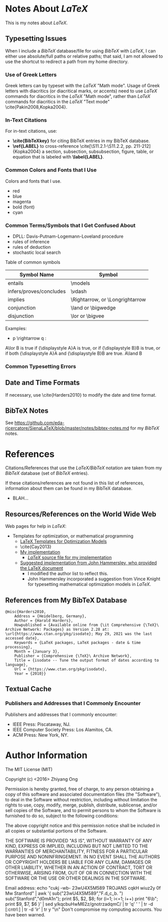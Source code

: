 #	Notes About *LaTeX*


This is my notes about *LaTeX*.



##	Typesetting Issues

When I include a *BibTeX* database/file for using *BibTeX* with *LaTeX*, I can
	either use absolute/full paths or relative paths;
	that said, I am not allowed to use the shortcut to redirect a path from my
		home directory.



###	Use of Greek Letters

Greek letters can by typeset with the *LaTeX* "Math mode". Usage of Greek letters with diacritics (or diacritical marks, or accents) need to use *LaTeX* commands for diacritics in the *LaTeX* "Math mode", rather than *LaTeX* commands for diacritics in the *LaTeX* "Text mode" \cite{Pakin2008,Kopka2004}.




###	In-Text Citations

For in-text citations, use:
+ **\cite{BibTeXkey}** for citing BibTeX entries in my BibTeX database.
+ **\ref{LABEL}** to cross-reference \cite[\S11.2.1-\S11.2.2, pp. 211-212]{Kopka2004} a section, subsection, subsubsection, figure, table, or equation that is labeled with **\label{LABEL}**.






### Common Colors and Fonts that I Use

Colors and fonts that I use.
+ red
+ blue
+ magenta
+ bold (font)
+ cyan





###	Common Terms/Symbols that I Get Confused About 



+ DPLL: Davis-Putnam-Logemann-Loveland procedure
+ rules of inference
+ rules of deduction
+ stochastic local search



Table of common symbols

| Symbol Name | Symbol  |
|-------------|---------|
| entails	  | \models |
| infers/proves/concludes | \vdash |
| implies	  | \Rightarrow, or \Longrightarrow |
| conjunction | \land or \bigwedge |
| disjunction | \lor or \bigvee |




Examples:
+ p \rightarrow q : 

A\lor B is true if {\displaystyle A}A is true, or if {\displaystyle B}B is true, or if both {\displaystyle A}A and {\displaystyle B}B are true.
A\land B 




###	Common Typesetting Errors









##	Date and Time Formats

If necessary, use \cite{Harders2010} to modify the date and time format.











## BibTeX Notes

See https://github.com/eda-ricercatore/SienaLaTeX/blob/master/notes/bibtex-notes.md for my *BibTeX* notes.








#	References

Citations/References that use the *LaTeX/BibTeX* notation are taken
	from my *BibTeX* database (set of *BibTeX* entries).


If these citations/references are not found in this list of references,
	information about them can be found in my BibTeX database.
+ BLAH...




##	Resources/References on the World Wide Web

Web pages for help in *LaTeX*:
+ Templates for optimization, or mathematical programming
	- [LaTeX Templates for Optimization Models](http://www.orcomplete.com/computer/sertalpbilal/latex-templates-for-optimization-models)
	- \cite{Cay2013}
	- [My implementation](https://github.com/eda-ricercatore/SienaLaTeX/blob/master/notes/examples/optimization_templates.pdf)
		* [*LaTeX* source file for my implementation](https://github.com/eda-ricercatore/SienaLaTeX/blob/master/notes/examples/optimization_templates.tex)
	- [Suggested implementation from John Hammersley, who provided the LaTeX document](https://github.com/eda-ricercatore/SienaLaTeX/blob/master/notes/examples/from-other-peeps/optimization-templates/main.tex)
		- I modified the author list to reflect this.
		- John Hammersley incorporated a suggestion from Vince Knight for typesetting mathematical optimization models in *LaTeX*.



##	References from My BibTeX Database



	@misc{Harders2010,
		Address = {Heidelberg, Germany},
		Author = {Harald Harders},
		Howpublished = {Available online from {\it Comprehensive {\TeX}\ Archive Network: Packages} as Version 2.28 at: \url{https://www.ctan.org/pkg/isodate}; May 29, 2021 was the last accessed date},
		Keywords = {LaTeX packages, LaTeX packages - date & time processing},
		Month = {January 3},
		Publisher = {Comprehensive {\TeX}\ Archive Network},
		Title = {isodate -- Tune the output format of dates according to language},
		Url = {https://www.ctan.org/pkg/isodate},
		Year = {2010}}






##	Textual Cache

###	Publishers and Addresses that I Commonly Encounter


Publishers and addresses that I commonly encounter:
+ IEEE Press: Piscataway, NJ.
+ IEEE Computer Society Press: Los Alamitos, CA.
+ ACM Press: New York, NY.










#	Author Information

The MIT License (MIT)

Copyright (c) <2016> Zhiyang Ong

Permission is hereby granted, free of charge, to any person obtaining a copy of this software and associated documentation files (the "Software"), to deal in the Software without restriction, including without limitation the rights to use, copy, modify, merge, publish, distribute, sublicense, and/or sell copies of the Software, and to permit persons to whom the Software is furnished to do so, subject to the following conditions:

The above copyright notice and this permission notice shall be included in all copies or substantial portions of the Software.

THE SOFTWARE IS PROVIDED "AS IS", WITHOUT WARRANTY OF ANY KIND, EXPRESS OR IMPLIED, INCLUDING BUT NOT LIMITED TO THE WARRANTIES OF MERCHANTABILITY, FITNESS FOR A PARTICULAR PURPOSE AND NONINFRINGEMENT. IN NO EVENT SHALL THE AUTHORS OR COPYRIGHT HOLDERS BE LIABLE FOR ANY CLAIM, DAMAGES OR OTHER LIABILITY, WHETHER IN AN ACTION OF CONTRACT, TORT OR OTHERWISE, ARISING FROM, OUT OF OR IN CONNECTION WITH THE SOFTWARE OR THE USE OR OTHER DEALINGS IN THE SOFTWARE.

Email address: echo "cukj -wb- 23wU4X5M589 TROJANS cqkH wiuz2y 0f Mw Stanford" | awk '{ sub("23wU4X5M589","F.d_c_b. ") sub("Stanford","d0mA1n"); print $5, $2, $8; for (i=1; i<=1; i++) print "6\b"; print $9, $7, $6 }' | sed y/kqcbuHwM62z/gnotrzadqmC/ | tr 'q' ' ' | tr -d [:cntrl:] | tr -d 'ir' | tr y "\n"		Don't compromise my computing accounts. You have been warned.

